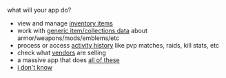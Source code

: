 what will your app do?
- view and manage [inventory items](inventory)
- work with [generic item/collections data](manifest/using) about armor/weapons/mods/emblems/etc
- process or access [activity history](activity-history) like pvp matches, raids, kill stats, etc
- check what [vendors](vendors) are selling
- a massive app that does [all of these](everything)
- [i don't know](idk)